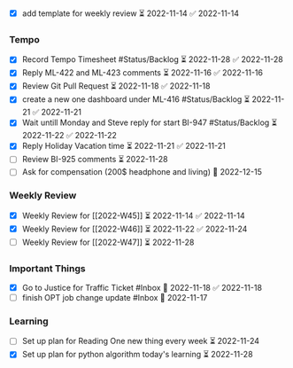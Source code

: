 - [x] add template for weekly review ⏳ 2022-11-14 ✅ 2022-11-14
### Tempo
- [x] Record Tempo Timesheet #Status/Backlog ⏳ 2022-11-28 ✅ 2022-11-28
- [x] Reply ML-422 and ML-423 comments ⏳ 2022-11-16 ✅ 2022-11-16
- [x] Review Git Pull Request ⏳ 2022-11-18 ✅ 2022-11-18
- [x] create a new one dashboard under ML-416 #Status/Backlog ⏳ 2022-11-21 ✅ 2022-11-21
- [x] Wait untill Monday and Steve reply for start BI-947 #Status/Backlog ⏳ 2022-11-22 ✅ 2022-11-22
- [x] Reply Holiday Vacation time ⏳ 2022-11-21 ✅ 2022-11-21
- [ ] Review BI-925 comments ⏳ 2022-11-28 
- [ ] Ask for compensation (200$ headphone and living) 📅 2022-12-15
### Weekly Review
- [x] Weekly Review for [[2022-W45]] ⏳ 2022-11-14 ✅ 2022-11-14
- [x] Weekly Review for [[2022-W46]] ⏳ 2022-11-22 ✅ 2022-11-24
- [ ] Weekly Review for [[2022-W47]] ⏳ 2022-11-28 
### Important Things
- [x] Go to Justice for Traffic Ticket #Inbox 📅 2022-11-18 ✅ 2022-11-18
- [ ] finish OPT job change update #Inbox   📅 2022-11-17
### Learning
- [ ] Set up plan for Reading One new thing every week ⏳ 2022-11-24
- [x] Set up plan for python algorithm today's learning ⏳ 2022-11-28
